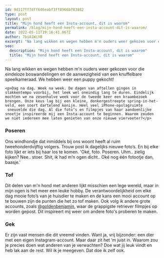 ```yaml
---
id: 9d117ff7dff646eabf3ff8966b783882
type: post
layout: post
title: "Mijn hond heeft een Insta-account, dit is waarom"
permalink: /blog/mijn-hond-heeft-een-insta-account-dit-is-waarom/
date: 2022-05-11T19:16:41.067Z
author: 7biA1WiYB
excerpt: "Na lang wikken en wegen hebben m'n ouders weer gekozen voor die eindeloze boswandelingen en de aanwezigheid van een knuffelbare speelkameraad. We hebben weer een puppy gekocht!   "
seo:
  description: "Mijn hond heeft een Insta-account, dit is waarom"
  title: "Mijn hond heeft een Insta-account, dit is waarom"
---
```

Na lang wikken en wegen hebben m'n ouders weer gekozen voor die eindeloze boswandelingen en de aanwezigheid van een knuffelbare speelkameraad. We hebben weer een puppy gekocht!   

    <p>Dag na dag. Week na week. De dagen van aftellen gingen in slakkentempo voorbij, het leek wel oneindig lang te duren. Eindelijk mochten we na zesenhalve week voor de tweede keer een kraambezoek brengen. Onze keus lag bij een kleine, donkergestreepte spring-in-het-veld, een soort dartelend konijn. Heel veel iPhone-opslagruimte  sneuvelde die dag. Al die foto’s en filmpjes van haar aandoenlijke snoetje inspireerde mij een Insta-account te beginnen. Waarom zouden we niet iedereen mee laten genieten van onze nieuwe viervoeter?</p>
<h3>Poseren</h3>
<p>Ons windhondje dat inmiddels bij ons woont heeft al ruim tweehonderdvijftig volgers. Trouw post ik dagelijks nieuwe foto’s. En bij elke foto lijkt er iets bij haar los te komen. 'Oké, foto. Poseren. Uhm.. zielig kijken? Nee.. stoer. Shit, ik had m’n ogen dicht.. Oké nog één fotootje dan, baasje.'</p>
<h3>Tof</h3>
<p>Dit delen van m'n hond met anderen lijkt misschien een lege wereld, maar in mijn ogen is het meer een leuke hobby. De verantwoordelijkheid om elke dag mooie foto’s van je huisdier te maken en de kans een mooi account op te bouwen zijn de punten die het zo tof maken. Ook volg ik andere grote accounts, zoals <a href="https://www.instagram.com/goldenbenjamin/" target="_blank">@goldenbenjamin</a>, waar de grappigste retriever filmpjes op worden gepost. Dit inspireert mij weer om andere foto's proberen te maken.</p>
<h3>Gek</h3>
<p>Er zijn vast mensen die dit vreemd vinden. Want ja, vrij bijzonder: een dier met een eigen Instagram-account. Maar daar zit het ‘m juist in. Waarom zou je precies doen wat anderen van je verwachten? Doe wat jij leuk vindt en heb lak aan de rest. Wil ik je meegeven. Dat doe ik zelf ook.</p>  
